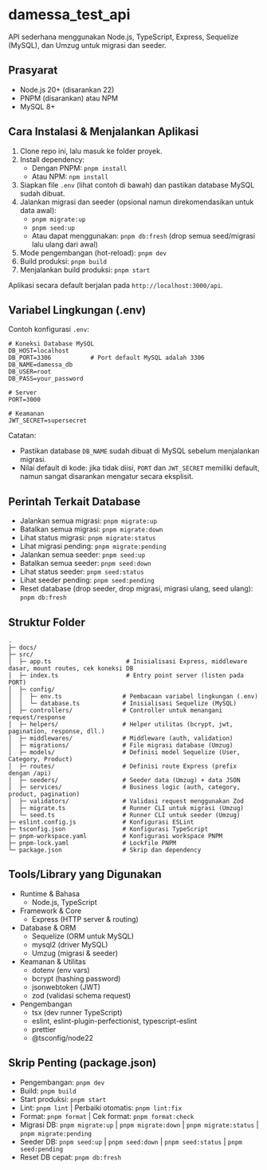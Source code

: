 # damessa_test_api

API sederhana menggunakan Node.js, TypeScript, Express, Sequelize (MySQL), dan Umzug untuk migrasi dan seeder.

## Prasyarat

- Node.js 20+ (disarankan 22)
- PNPM (disarankan) atau NPM
- MySQL 8+

## Cara Instalasi & Menjalankan Aplikasi

1. Clone repo ini, lalu masuk ke folder proyek.
2. Install dependency:
   - Dengan PNPM: `pnpm install`
   - Atau NPM: `npm install`
3. Siapkan file `.env` (lihat contoh di bawah) dan pastikan database MySQL sudah dibuat.
4. Jalankan migrasi dan seeder (opsional namun direkomendasikan untuk data awal):
   - `pnpm migrate:up`
   - `pnpm seed:up`
   - Atau dapat menggunakan: `pnpm db:fresh` (drop semua seed/migrasi lalu ulang dari awal)
5. Mode pengembangan (hot-reload): `pnpm dev`
6. Build produksi: `pnpm build`
7. Menjalankan build produksi: `pnpm start`

Aplikasi secara default berjalan pada `http://localhost:3000/api`.

## Variabel Lingkungan (.env)

Contoh konfigurasi `.env`:

```env
# Koneksi Database MySQL
DB_HOST=localhost
DB_PORT=3306           # Port default MySQL adalah 3306
DB_NAME=damessa_db
DB_USER=root
DB_PASS=your_password

# Server
PORT=3000

# Keamanan
JWT_SECRET=supersecret
```

Catatan:

- Pastikan database `DB_NAME` sudah dibuat di MySQL sebelum menjalankan migrasi.
- Nilai default di kode: jika tidak diisi, `PORT` dan `JWT_SECRET` memiliki default, namun sangat disarankan mengatur secara eksplisit.

## Perintah Terkait Database

- Jalankan semua migrasi: `pnpm migrate:up`
- Batalkan semua migrasi: `pnpm migrate:down`
- Lihat status migrasi: `pnpm migrate:status`
- Lihat migrasi pending: `pnpm migrate:pending`
- Jalankan semua seeder: `pnpm seed:up`
- Batalkan semua seeder: `pnpm seed:down`
- Lihat status seeder: `pnpm seed:status`
- Lihat seeder pending: `pnpm seed:pending`
- Reset database (drop seeder, drop migrasi, migrasi ulang, seed ulang): `pnpm db:fresh`

## Struktur Folder

```
.
├─ docs/
├─ src/
│  ├─ app.ts                     # Inisialisasi Express, middleware dasar, mount routes, cek koneksi DB
│  ├─ index.ts                   # Entry point server (listen pada PORT)
│  ├─ config/
│  │  ├─ env.ts                 # Pembacaan variabel lingkungan (.env)
│  │  └─ database.ts            # Inisialisasi Sequelize (MySQL)
│  ├─ controllers/              # Controller untuk menangani request/response
│  ├─ helpers/                  # Helper utilitas (bcrypt, jwt, pagination, response, dll.)
│  ├─ middlewares/              # Middleware (auth, validation)
│  ├─ migrations/               # File migrasi database (Umzug)
│  ├─ models/                   # Definisi model Sequelize (User, Category, Product)
│  ├─ routes/                   # Definisi route Express (prefix dengan /api)
│  ├─ seeders/                  # Seeder data (Umzug) + data JSON
│  ├─ services/                 # Business logic (auth, category, product, pagination)
│  ├─ validators/               # Validasi request menggunakan Zod
│  ├─ migrate.ts                # Runner CLI untuk migrasi (Umzug)
│  └─ seed.ts                   # Runner CLI untuk seeder (Umzug)
├─ eslint.config.js             # Konfigurasi ESLint
├─ tsconfig.json                # Konfigurasi TypeScript
├─ pnpm-workspace.yaml          # Konfigurasi workspace PNPM
├─ pnpm-lock.yaml               # Lockfile PNPM
└─ package.json                 # Skrip dan dependency
```

## Tools/Library yang Digunakan

- Runtime & Bahasa
  - Node.js, TypeScript
- Framework & Core
  - Express (HTTP server & routing)
- Database & ORM
  - Sequelize (ORM untuk MySQL)
  - mysql2 (driver MySQL)
  - Umzug (migrasi & seeder)
- Keamanan & Utilitas
  - dotenv (env vars)
  - bcrypt (hashing password)
  - jsonwebtoken (JWT)
  - zod (validasi schema request)
- Pengembangan
  - tsx (dev runner TypeScript)
  - eslint, eslint-plugin-perfectionist, typescript-eslint
  - prettier
  - @tsconfig/node22

## Skrip Penting (package.json)

- Pengembangan: `pnpm dev`
- Build: `pnpm build`
- Start produksi: `pnpm start`
- Lint: `pnpm lint` | Perbaiki otomatis: `pnpm lint:fix`
- Format: `pnpm format` | Cek format: `pnpm format:check`
- Migrasi DB: `pnpm migrate:up` | `pnpm migrate:down` | `pnpm migrate:status` | `pnpm migrate:pending`
- Seeder DB: `pnpm seed:up` | `pnpm seed:down` | `pnpm seed:status` | `pnpm seed:pending`
- Reset DB cepat: `pnpm db:fresh`
